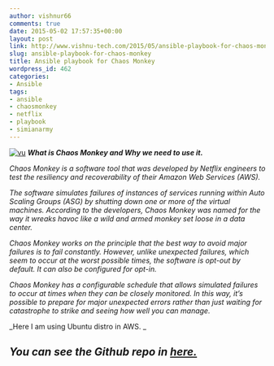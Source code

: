 ```yaml
---
author: vishnur66
comments: true
date: 2015-05-02 17:57:35+00:00
layout: post
link: http://www.vishnu-tech.com/2015/05/ansible-playbook-for-chaos-monkey/
slug: ansible-playbook-for-chaos-monkey
title: Ansible playbook for Chaos Monkey
wordpress_id: 462
categories:
- Ansible
tags:
- ansible
- chaosmonkey
- netflix
- playbook
- simianarmy
---
```


[![vu](https://www.vishnu-tech.com/wp-content/uploads/2015/05/chaosmonk.jpeg)](https://www.vishnu-tech.com/wp-content/uploads/2015/05/chaosmonk.jpeg)
_**What is Chaos Monkey and Why we need to use it.**_

_Chaos Monkey is a software tool that was developed by Netflix engineers to test the resiliency and recoverability of their Amazon Web Services (AWS)._

_The software simulates failures of instances of services running within Auto Scaling Groups (ASG) by shutting down one or more of the virtual machines. According to the developers, Chaos Monkey was named for the way it wreaks havoc like a wild and armed monkey set loose in a data center._

_Chaos Monkey works on the principle that the best way to avoid major failures is to fail constantly. However, unlike unexpected failures, which seem to occur at the worst possible times, the software is opt-out by default. It can also be configured for opt-in._

_Chaos Monkey has a configurable schedule that allows simulated failures to occur at times when they can be closely monitored. In this way, it’s possible to prepare for major unexpected errors rather than just waiting for catastrophe to strike and seeing how well you can manage._



_Here I am using Ubuntu distro in AWS. _


## _**You can see the Github repo in** [here.](https://github.com/vishnudxb/ansible-chaosmonkey)_




## 





